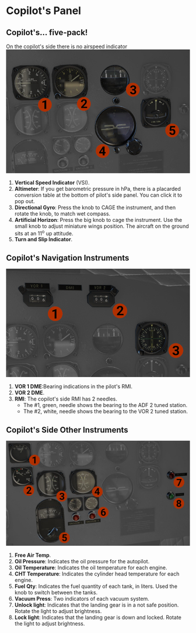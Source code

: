 # Copilot's Panel

## Copilot's... five-pack!
On the copilot's side there is no airspeed indicator
![Copilot's Five pack](cplt_six_pack.jpg)

1. **Vertical Speed Indicator** (VSI).
2. **Altimeter**: If you get barometric pressure in hPa, there is a placarded conversion table at the bottom of pilot's side panel. You can click it to pop out.
3. **Directional Gyro**: Press the knob to CAGE the instrument, and then rotate the knob, to match wet compass.
4. **Artificial Horizon**: Press the big knob to cage the instrument. Use the small knob to adjust miniature wings position. The aircraft on the ground sits at an 11<sup>o</sup> up attitude.
5. **Turn and Slip Indicator**.

## Copilot's Navigation Instruments
![Copilot's Nav Instruments](cplt_nav.png)

1. **VOR 1 DME**:Bearing indications in the pilot's RMI.
2. **VOR 2 DME**. 
3. **RMI**: The copilot's side RMI has 2 needles.
    - The #1, green, needle shows the bearing to the ADF 2 tuned station.
    - The #2, white, needle shows the bearing to the VOR 2 tuned station.

## Copilot's Side Other Instruments
![Copilot's Side Other Instruments](cplt_misc.jpg)

1. **Free Air Temp**.
2. **Oil Pressure**: Indicates the oil pressure for the autopilot.
3. **Oil Temperature**: Indicates the oil temperature for each engine.
4. **CHT Temperature**: Indicates the cylinder head temperature for each engine.
5. **Fuel Qty**: Indicates the fuel quantity of each tank, in liters. Used the knob to switch between the tanks.
6. **Vacuum Press**: Two indicators of each vacuum system.
7. **Unlock light**: Indicates that the landing gear is in a not safe position. Rotate the light to adjust brightness.
8. **Lock light**: Indicates that the landing gear is down and locked. Rotate the light to adjust brightness.